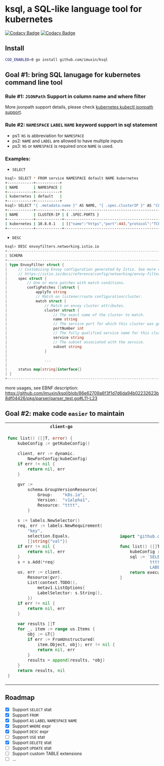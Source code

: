 # ksql, a SQL-like language tool for kubernetes

[![Codacy Badge](https://app.codacy.com/project/badge/Grade/887f9700e424478e9be6dc88237e2f72)](https://app.codacy.com/gh/imuxin/ksql/dashboard?utm_source=gh&utm_medium=referral&utm_content=&utm_campaign=Badge_grade)
[![Codacy Badge](https://app.codacy.com/project/badge/Coverage/887f9700e424478e9be6dc88237e2f72)](https://app.codacy.com/gh/imuxin/ksql/dashboard?utm_source=gh&utm_medium=referral&utm_content=&utm_campaign=Badge_coverage)

## Install

```bash
CGO_ENABLED=0 go install github.com/imuxin/ksql
```

## Goal #1: bring SQL lanugage for kubernetes command line tool

### Rule #1: `JSONPath` Support in column name and where filter

More jsonpath support details, please check [kubernetes kubectl jsonpath support](https://kubernetes.io/docs/reference/kubectl/jsonpath/).

### Rule #2: `NAMESPACE` `LABEL` `NAME` keyword support in sql statement

- ps1: `NS` is abbreviation for `NAMESPACE`
- ps2: `NAME` and `LABEL` are allowed to have multiple inputs
- ps3: `NS` or `NAMESPACE` is required once `NAME` is used.

### Examples:

- `SELECT`

```bash
ksql> SELECT * FROM service NAMESPACE default NAME kubernetes
+------------+-----------+
| NAME       | NAMESPACE |
+------------+-----------+
| kubernetes | default   |
+------------+-----------+
ksql> SELECT "{ .metadata.name }" AS NAME, "{ .spec.clusterIP }" AS "CLUSTER-IP", "{ .spec.ports }" FROM svc NAMESPACE default NAME kubernetes
+------------+------------+------------------------------------------------------------------+
| NAME       | CLUSTER-IP | { .SPEC.PORTS }                                                  |
+------------+------------+------------------------------------------------------------------+
| kubernetes | 10.8.0.1   | [{"name":"https","port":443,"protocol":"TCP","targetPort":6443}] |
+------------+------------+------------------------------------------------------------------+
```

- `DESC`

```go
ksql> DESC envoyfilters.networking.istio.io
+-------------------------------------------------------------------------------------------------+----------+
| SCHEMA                                                                                          | VERSION  |
+-------------------------------------------------------------------------------------------------+----------+
| type EnvoyFilter struct {                                                                       | v1alpha3 |
|     // Customizing Envoy configuration generated by Istio. See more details at:                 |          |
|     // https://istio.io/docs/reference/config/networking/envoy-filter.html                      |          |
|     spec struct {                                                                               |          |
|         // One or more patches with match conditions.                                           |          |
|         configPatches []struct {                                                                |          |
|             applyTo string                                                                      |          |
|             // Match on listener/route configuration/cluster.                                   |          |
|             match struct {                                                                      |          |
|                 // Match on envoy cluster attributes.                                           |          |
|                 cluster struct {                                                                |          |
|                     // The exact name of the cluster to match.                                  |          |
|                     name string                                                                 |          |
|                     // The service port for which this cluster was generated.                   |          |
|                     portNumber int                                                              |          |
|                     // The fully qualified service name for this cluster.                       |          |
|                     service string                                                              |          |
|                     // The subset associated with the service.                                  |          |
|                     subset string                                                               |          |
|                 }                                                                               |          |
|                                                                                                 |          |
|                 ...                                                                             |          |
|                                                                                                 |          |
|     status map[string]interface{}                                                               |          |
| }                                                                                               |          |
+-------------------------------------------------------------------------------------------------+----------+
```

more usages, see EBNF description:
https://github.com/imuxin/ksql/blob/86e62709a6f3f1d7d6da94b02232623b8df04426/pkg/parser/parser_test.go#L11-L23

## Goal #2: make code `easier` to maintain
<table>
<tr>
<th><code>client-go</code></th>
<th><code>ksql</code></th>
</tr>
<tr>
<td>

```go
func list() ([]T, error) {
    kubeConfig := getKubeConfig()

    client, err := dynamic.
        NewForConfig(kubeConfig)
    if err != nil {
        return nil, err
    }

    gvr :=
        schema.GroupVersionResource{
            Group:    "k8s.io",
            Version:  "v1alpha1",
            Resource: "tttt",
        }

    s := labels.NewSelector()
    req, err := labels.NewRequirement(
        "key",
        selection.Equals,
        []string{"val"})
    if err != nil {
        return nil, err
    }
    s = s.Add(*req)

    us, err := client.
        Resource(gvr).
        List(context.TODO(),
            metav1.ListOptions{
            LabelSelector: s.String(),
        })
    if err != nil {
        return nil, err
    }

    var results []T
    for _, item := range us.Items {
        obj := &T{}
        if err := FromUnstructured(
            item.Object, obj); err != nil {
            return nil, err
        }
        results = append(results, *obj)
    }
    return results, nil
}
```
</td>
<td>

```go
import "github.com/imuxin/ksql/pkg/executor"

func list() ([]T, error) {
    kubeConfig := getKubeConfig()
    sql := `SELECT * FROM
            tttt.v1alpha1.k8s.io
            LABEL key = val`
    return executor.Execute[T](sql, kubeConfig)
}
```
</td>
</tr>
</table>

## Roadmap

- [x] Support `SELECT` stat
- [x] Support `FROM`
- [x] Support `AS` `LABEL` `NAMESPACE` `NAME`
- [x] Support `WHERE` expr
- [x] Support `DESC` expr
- [ ] Support `USE` stat
- [x] Support `DELETE` stat
- [ ] Support `UPDATE` stat
- [ ] Support custom TABLE extensions
- [ ] ...
